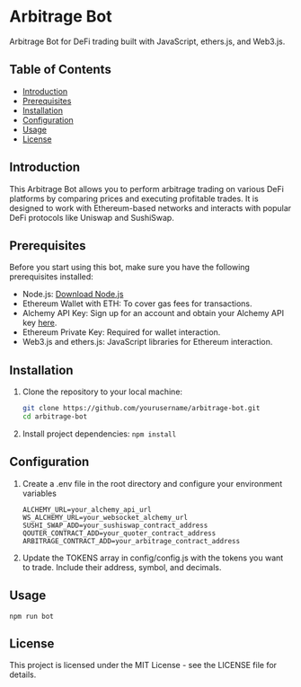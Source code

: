 # Arbitrage Bot

Arbitrage Bot for DeFi trading built with JavaScript, ethers.js, and Web3.js.

## Table of Contents

- [Introduction](#introduction)
- [Prerequisites](#prerequisites)
- [Installation](#installation)
- [Configuration](#configuration)
- [Usage](#usage)
- [License](#license)

## Introduction

This Arbitrage Bot allows you to perform arbitrage trading on various DeFi platforms by comparing prices and executing profitable trades. It is designed to work with Ethereum-based networks and interacts with popular DeFi protocols like Uniswap and SushiSwap.

## Prerequisites

Before you start using this bot, make sure you have the following prerequisites installed:

- Node.js: [Download Node.js](https://nodejs.org/)
- Ethereum Wallet with ETH: To cover gas fees for transactions.
- Alchemy API Key: Sign up for an account and obtain your Alchemy API key [here](https://alchemy.com/).
- Ethereum Private Key: Required for wallet interaction.
- Web3.js and ethers.js: JavaScript libraries for Ethereum interaction.

## Installation

1. Clone the repository to your local machine:

   ```bash
   git clone https://github.com/yourusername/arbitrage-bot.git
   cd arbitrage-bot
   ```

2. Install project dependencies:
   `npm install`

## Configuration

1. Create a .env file in the root directory and configure your environment variables
   ```PRIVATE_KEY=your_ethereum_private_key
   ALCHEMY_URL=your_alchemy_api_url
   WS_ALCHEMY_URL=your_websocket_alchemy_url
   SUSHI_SWAP_ADD=your_sushiswap_contract_address
   QOUTER_CONTRACT_ADD=your_quoter_contract_address
   ARBITRAGE_CONTRACT_ADD=your_arbitrage_contract_address
   ```
2. Update the TOKENS array in config/config.js with the tokens you want to trade. Include their address, symbol, and decimals.

## Usage

```
npm run bot
```

## License

This project is licensed under the MIT License - see the LICENSE file for details.
